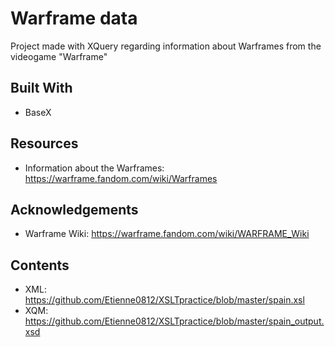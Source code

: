 # Warframe data 
Project made with XQuery regarding information about Warframes from the videogame "Warframe"
## Built With 
* BaseX
## Resources
* Information about the Warframes: https://warframe.fandom.com/wiki/Warframes

## Acknowledgements
* Warframe Wiki: https://warframe.fandom.com/wiki/WARFRAME_Wiki 

## Contents
* XML: https://github.com/Etienne0812/XSLTpractice/blob/master/spain.xsl
* XQM: https://github.com/Etienne0812/XSLTpractice/blob/master/spain_output.xsd


